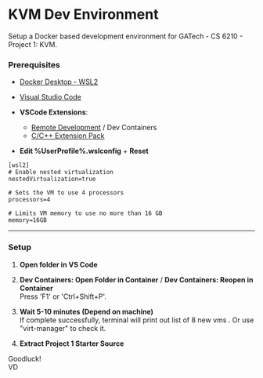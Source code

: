 # KVM Dev Environment

Setup a Docker based development environment for GATech - CS 6210 - Project 1: KVM.  

### Prerequisites
- [Docker Desktop - WSL2](https://www.docker.com/)
- [Visual Studio Code](https://code.visualstudio.com/)  

- **VSCode Extensions**: 
  - [Remote Development](https://marketplace.visualstudio.com/items?itemName=ms-vscode-remote.vscode-remote-extensionpack) / Dev Containers
  - [C/C++ Extension Pack](https://marketplace.visualstudio.com/items?itemName=ms-vscode.cpptools-extension-pack)

- **Edit %UserProfile%\.wslconfig** + **Reset**  
```
[wsl2]
# Enable nested virtualization
nestedVirtualization=true

# Sets the VM to use 4 processors
processors=4

# Limits VM memory to use no more than 16 GB
memory=16GB
```
---

### Setup

1. **Open folder in VS Code**  

2. **Dev Containers: Open Folder in Container** / **Dev Containers: Reopen in Container**  
   Press 'F1' or 'Ctrl+Shift+P'.

3. **Wait 5-10 minutes (Depend on machine)**  
   If complete successfully, terminal will print out list of 8 new vms . Or use "virt-manager" to check it.

4. **Extract Project 1 Starter Source**
   
Goodluck!  
VD
